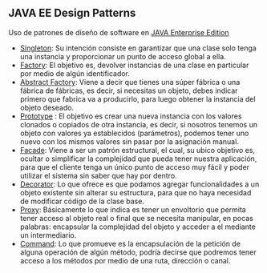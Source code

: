 ## JAVA EE Design Patterns
Uso de patrones de diseño de software en [JAVA Enterprise Edition](https://en.wikipedia.org/wiki/Java_Platform,_Enterprise_Edition)
- [Singleton](https://en.wikipedia.org/wiki/Singleton_pattern): Su intención consiste en garantizar que una clase solo tenga una instancia y proporcionar un punto de acceso global a ella.
- [Factory](https://en.wikipedia.org/wiki/Factory_method_pattern): El objetivo es, devolver instancias de una clase en particular por medio de algún identificador.
- [Abstract Factory](https://en.wikipedia.org/wiki/Abstract_factory_pattern): Viene a decir que tienes una súper fábrica o una fábrica de fábricas, es decir, si necesitas un objeto, debes indicar primero que fabrica va a producirlo, para luego obtener la instancia del objeto deseado.
- [Prototype](https://en.wikipedia.org/wiki/Prototype_pattern) : El objetivo es crear una nueva instancia con los valores clonados o copiados de otra instancia, es decir, si nosotros tenemos un objeto con valores ya establecidos (parámetros), podemos tener uno nuevo con los mismos valores sin pasar por la asignación manual.
- [Facade](https://en.wikipedia.org/wiki/Facade_pattern): Viene a ser un patrón estructural, el cual, su ubico objetivo es, ocultar o simplificar la complejidad que pueda tener nuestra aplicación, para que el cliente tenga un único punto de acceso muy fácil y poder utilizar el sistema sin saber que hay por dentro.
- [Decorator](https://en.wikipedia.org/wiki/Decorator_pattern): Lo que ofrece es que podamos agregar funcionalidades a un objeto existente sin alterar su estructura, para que no haya necesidad de modificar código de la clase base.
- [Proxy](https://en.wikipedia.org/wiki/Proxy_pattern): Básicamente lo que indica es tener un envoltorio que permita tener acceso al objeto real o final que se necesita manipular, en pocas palabras: encapsular la complejidad del objeto y acceder a el mediante un intermediario.
- [Command](https://en.wikipedia.org/wiki/Command_pattern): Lo que promueve es la encapsulación de la petición de alguna operación de algún método, podría decirse que podremos tener acceso a los métodos por medio de una ruta, dirección o canal.
